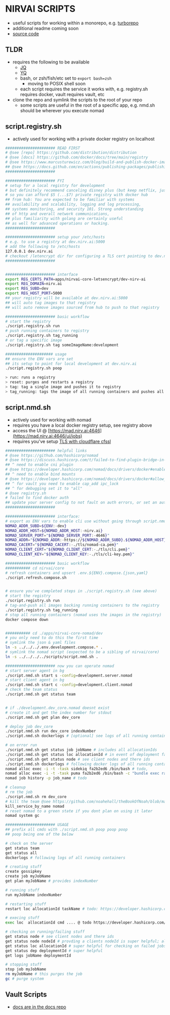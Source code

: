 # NIRVAI SCRIPTS

- useful scripts for working within a monorepo, e.g. [turborepo](https://turbo.build/repo/docs)
- additional readme coming soon
- [source code](https://github.com/nirv-ai/scripts)

## TLDR

- requires the following to be available
  - [JQ](https://stedolan.github.io/jq/)
  - [YQ](https://github.com/mikefarah/yq)
  - bash, or zsh/fish/etc set to `export bash=zsh`
    - moving to POSIX shell soon
  - each script requires the service it works with, e.g. registry.sh requires docker, vault requires vault, etc
- clone the repo and symlink the scripts to the root of your repo
  - some scripts are useful in the root of a specific app, e.g. nmd.sh should be wherever you execute nomad

## script.registry.sh

- actively used for working with a private docker registry on localhost

```sh
###################### READ FIRST
# @see [repo] https://github.com/distribution/distribution
# @see [docs] https://github.com/docker/docs/tree/main/registry
# @see https://www.marcusturewicz.com/blog/build-and-publish-docker-images-with-github-packages/
## @see https://docs.github.com/en/actions/publishing-packages/publishing-docker-images
######################

###################### FYI
# setup for a local registry for development
# but definitely recommend canceling disney plus (but keep netflix, just sayin)
# so you can afford $5 (...$7) private registry with docker hub
## from hub: You are expected to be familiar with systems
## availability and scalability, logging and log processing,
## systems monitoring, and security 101. Strong understanding
## of http and overall network communications,
## plus familiarity with golang are certainly useful
## as well for advanced operations or hacking.
######################

###################### setup your /etc/hosts
# e.g. to use a registry at dev.nirv.ai:5000
# add the following to /etc/hosts
127.0.0.1 dev.nirv.ai
# checkout /letencrypt dir for configuring a TLS cert pointing to dev.nirv.ai
######################


###################### interface
export REG_CERTS_PATH=apps/nirvai-core-letsencrypt/dev-nirv-ai
export REG_DOMAIN=nirv.ai
export REG_SUBD=dev
export REG_HOST_PORT=5000
## your registry will be available at dev.nirv.ai:5000
## will auto tag images to that registry
## will auto remove images sourced from hub to push to that registry

###################### basic workflow
# start the registry
./script.registry.sh run
# push running containers to registry
./script.registry.sh tag_running
# or tag a specific image
./script.registry.sh tag someImageName:development

##################### usage
## ensure the ENV vars are set
## its setup to point for local development at dev.nirv.ai
./script.registry.sh poop

> run: runs a registry
> reset: purges and restarts a registry
> tag: tag a single image and pushes it to registry
> tag_running: tags the image of all running containers and pushes all to registry

```

## script.nmd.sh

- actively used for working with nomad
- requires you have a local docker registry setup, see registry above
- access the UI @ [https://mad.nirv.ai:4646](https://mad.nirv.ai:4646/ui/jobs)
- requires you've setup [TLS with cloudflare cfssl](https://developer.hashicorp.com/nomad/tutorials/transport-security/security-enable-tls)

```sh
###################### helpful links
# @see https://github.com/hashicorp/nomad
# @see https://discuss.hashicorp.com/t/failed-to-find-plugin-bridge-in-path/3095
## ^ need to enable cni plugin
# @see https://developer.hashicorp.com/nomad/docs/drivers/docker#enabled-1
## ^ need to enable bind mounts
# @see https://developer.hashicorp.com/nomad/docs/drivers/docker#allow_caps
## ^ for vault you need to enable cap_add ipc_lock
## ^ for debugging set it to "all"
# @see registry.sh
# failed to find docker auth
## update your server config to not fault on auth errors, or set an auth (see nomad && docker docs)
######################

###################### interface:
# export as ENV vars to enable cli use without going through script.nmd.sh
NOMAD_ADDR_SUBD=${ENV:-dev}
NOMAD_ADDR_HOST=${NOMAD_ADDR_HOST:-nirv.ai}
NOMAD_SERVER_PORT="${NOMAD_SERVER_PORT:-4646}"
NOMAD_ADDR="${NOMAD_ADDR:-https://${NOMAD_ADDR_SUBD}.${NOMAD_ADDR_HOST}:${NOMAD_SERVER_PORT}}"
NOMAD_CACERT="${NOMAD_CACERT:-./tls/nomad-ca.pem}"
NOMAD_CLIENT_CERT="${NOMAD_CLIENT_CERT:-./tls/cli.pem}"
NOMAD_CLIENT_KEY="${NOMAD_CLIENT_KEY:-./tls/cli-key.pem}"

###################### basic workflow
########### cd nirvai/core
# refresh containers and upsert .env.${ENV}.compose.{json,yaml}
./script.refresh.compose.sh


# ensure you've completed steps in ./script.registry.sh (see above)
# start the registry
./script.registry.sh run
# tag-and-push all images backing running containers to the registry
./script.registry.sh tag_running
# stop all running containers (nomad uses the images in the registry)
docker compose down


########### cd ./apps/nirvai-core-nomad/dev
# you only need to do this the first time
# symlink the json & yaml files
ln -s ../../../.env.development.compose.* .
# symlink the nomad script (expected to be a sibling of nirvai/core)
ln -s ../../../../scripts/script.nmd.sh .

###################### now you can operate nomad
# start server agent in bg
./script.nmd.sh start s -config=development.server.nomad
# start client agent in bg
./script.nmd.sh start c -config=development.client.nomad
# check the team status
./script.nmd.sh get status team


# if ./development.dev_core.nomad doesnt exist
# create it and get the index number for stdout
./script.nmd.sh get plan dev_core

# deploy job dev_core
./script.nmd.sh run dev_core indexNumber
./script.nmd.sh dockerlogs # [optional] see logs of all running containers

# on error run
./script.nmd.sh get status job jobName # includes all allocationIds
./script.nmd.sh get status loc allocationId # in event of deployment failure
./script.nmd.sh get status node # see client nodes and there ids
./script.nmd.sh dockerlogs # following docker logs of all running containers
nomad alloc exec -i -t -task sidekiq fa2b2ed6 /bin/bash # todo,
nomad alloc exec -i -t -task puma fa2b2ed6 /bin/bash -c "bundle exec rails c" #todo
nomad job history -p job_name # todo

# cleanup
# rm the job
./script.nmd.sh rm dev_core
# kill the team @see https://github.com/noahehall/theBookOfNoah/blob/master/linux/bash_cli_fns/000util.sh
kill_service_by_name nomad
# reset nomad to a green state if you dont plan on using it later
nomad system gc

###################### USAGE
## prefix all cmds with ./script.nmd.sh poop poop poop
## poop being one of the below

# check on the server
get status team
get status all
dockerlogs # following logs of all running containers

# creating stuff
create gossipkey
create job myJobName
get plan myJobName # provides indexNumber

# running stuff
run myJobName indexNumber

# restarting stuff
restart loc allocationId taskName # todo: https://developer.hashicorp.com/nomad/docs/commands/alloc/restart

# execing stuff
exec loc  allocationId cmd .... @ todo https://developer.hashicorp.com/nomad/docs/commands/alloc/exec

# checking on running/failing stuff
get status node # see client nodes and there ids
get status node nodeId # provding a clients nodeId is super helpful; also provides allocationId
get status loc allocationId # super helpful for checking on failed jobs, provides deployment id
get status dep deploymentId # super helpful
get logs jobName deploymentId

# stopping stuff
stop job myJobName
rm myJobName # this purges the job
gc # purge system

```

## Vault Scripts

- [docs are in the docs repo](https://github.com/nirv-ai/docs/tree/main/vault)
